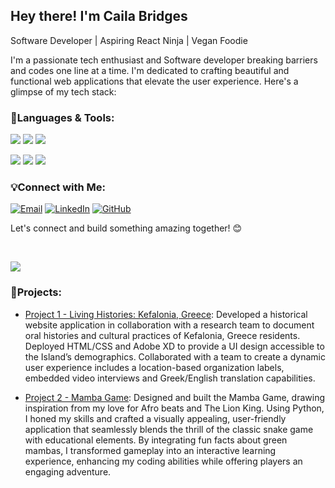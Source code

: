 ## Hey there!  I'm Caila Bridges
Software Developer | Aspiring React Ninja | Vegan Foodie 

I'm a passionate tech enthusiast and Software developer breaking barriers and codes one line at a time. I'm dedicated to crafting beautiful and functional web applications that elevate the user experience. Here's a glimpse of my tech stack:


### 🚀Languages & Tools:

[![](https://img.shields.io/badge/HTML-5E5E5E?style=for-the-badge&logo=html5&logoColor=white)](https://www.w3.org/html/)
[![](https://img.shields.io/badge/CSS-5E5E5E?style=for-the-badge&logo=css3&logoColor=white)](https://www.w3.org/Style/CSS/Overview.en.html)
[![](https://img.shields.io/badge/JavaScript-5E5E5E?style=for-the-badge&logo=javascript&logoColor=white)](https://developer.mozilla.org/en-US/docs/Web/JavaScript)


[![](https://img.shields.io/badge/Python-5E5E5E?style=for-the-badge&logo=python&logoColor=white)](https://www.python.org/)
[![](https://img.shields.io/badge/React-5E5E5E?style=for-the-badge&logo=react&logoColor=white)](https://reactjs.org/)
[![](https://img.shields.io/badge/Node.js-5E5E5E?style=for-the-badge&logo=node.js&logoColor=white)](https://nodejs.org/)


### 💡Connect with Me:
[![Email](https://img.shields.io/badge/Email-gray?style=for-the-badge&logo=mail.ru&logoColor=white)](mailto:bridgescaila@gmail.com)
[![LinkedIn](https://img.shields.io/badge/LinkedIn-gray?style=for-the-badge&logo=linkedin&logoColor=white)](https://www.linkedin.com/in/caila-b-4b1362135/)
[![GitHub](https://img.shields.io/badge/GitHub-gray?style=for-the-badge&logo=github&logoColor=white)](https://github.com/cailabridges)

<p>Let's connect and build something amazing together! 😊</p> </br>

<!-- Buttons -->
<p align="left">
  <a href="https://cailabridges.github.io/" target="_blank">
    <img src="https://img.shields.io/badge/-Check%20out%20my%20portfolio-333333.svg?style=for-the-badge">
  </a>
</p>

### 🌟Projects:
- [Project 1 - Living Histories: Kefalonia, Greece](https://github.com/cailabridges/project-1-living-histories/blob/main/README.md): Developed a historical website application in collaboration with a research team to document oral histories and cultural practices of Kefalonia, Greece residents. Deployed HTML/CSS and Adobe XD to provide a UI design accessible to the Island’s demographics. Collaborated with a team to create a dynamic user experience includes a location-based organization labels, embedded video interviews and Greek/English translation capabilities.
  
- [Project 2 - Mamba Game](https://github.com/cailabridges/project-1-mamba-game/blob/main/README.md): Designed and built the Mamba Game, drawing inspiration from my love for Afro beats and The Lion King. Using Python, I honed my skills and crafted a visually appealing, user-friendly application that seamlessly blends the thrill of the classic snake game with educational elements. By integrating fun facts about green mambas, I transformed gameplay into an interactive learning experience, enhancing my coding abilities while offering players an engaging adventure.



